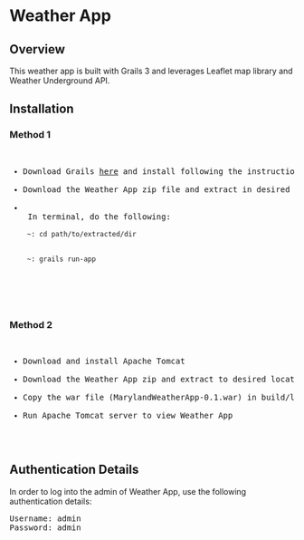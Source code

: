 # Weather App
## Overview
This weather app is built with Grails 3 and leverages Leaflet map library and Weather Underground API.

## Installation
### Method 1
<pre>
<ul>
<li>Download Grails <a href="grails.org">here</a> and install following the instruction on the website</li>
<li>Download the Weather App zip file and extract in desired location</li>
<li>
 In terminal, do the following: 
 <code>
 ~: cd path/to/extracted/dir
 </code>
 <code>
 ~: grails run-app
 </code>
 </li>
</ul>
</pre>
### Method 2
<pre>
<ul>
<li>Download and install Apache Tomcat</li>
<li>Download the Weather App zip and extract to desired location</li>
<li>Copy the war file (MarylandWeatherApp-0.1.war) in build/libs to Apache Tomcat directory</li>
<li>Run Apache Tomcat server to view Weather App</li>
</ul>
</pre>

## Authentication Details
In order to log into the admin of Weather App, use the following authentication details:
<pre>
Username: admin 
Password: admin
</pre>
